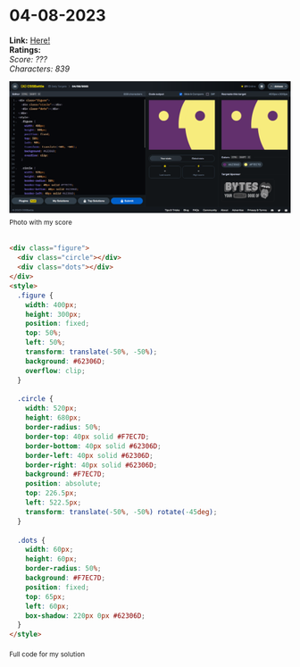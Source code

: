 # 04-08-2023

**Link:** [Here!](https://cssbattle.dev/play/I0194rXRp2dqlY3LXRyA)
<br>
**Ratings:**
<br>
*Score: ???*
<br>
*Characters: 839*

![04-08-2023](/daily-targets/08-2023/04-08-2023/04-08-2023-solution.png)
<sub>Photo with my score</sub>
<br>
<br>

```html
<div class="figure">
  <div class="circle"></div>
  <div class="dots"></div>
</div>
<style>
  .figure {
    width: 400px;
    height: 300px;
    position: fixed;
    top: 50%;
    left: 50%;
    transform: translate(-50%, -50%);
    background: #62306D;
    overflow: clip;
  }

  .circle {
    width: 520px;
    height: 680px;
    border-radius: 50%;
    border-top: 40px solid #F7EC7D;
    border-bottom: 40px solid #62306D;
    border-left: 40px solid #62306D;
    border-right: 40px solid #62306D;
    background: #F7EC7D;
    position: absolute;
    top: 226.5px;
    left: 522.5px;
    transform: translate(-50%, -50%) rotate(-45deg);
  }

  .dots {
    width: 60px;
    height: 60px;
    border-radius: 50%;
    background: #F7EC7D;
    position: fixed;
    top: 65px;
    left: 60px;
    box-shadow: 220px 0px #62306D;
  }
</style>
```
<sub>Full code for my solution</sub>
